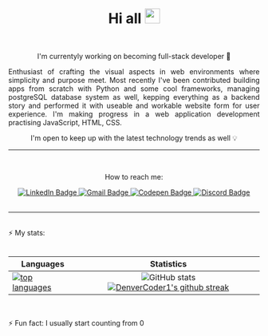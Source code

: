 <div align="center">
<h1>Hi all  
  <img src="https://media.giphy.com/media/hvRJCLFzcasrR4ia7z/giphy.gif" width="30px"/>
</h1>
<br>
  <p> I'm currentyly working on becoming full-stack developer 🌱 </p>
  <p align="justify"> Enthusiast of crafting the visual aspects in web environments where simplicity and purpose meet. Most recently I've been contributed building apps from scratch with Python and some cool frameworks, managing postgreSQL database system as well, kepping everything as a backend story and performed it with useable and workable website form for user experience. I'm making progress in a web application development practising JavaScript, HTML, CSS. </p>
<p>I'm open to keep up with the latest technology trends as well 💡</p>
</div>
<hr>
<br>


<div id="badges" align="center">
<p>How to reach me: </p>
  <a href="https://www.linkedin.com/in/magdalena-ho%C5%82da-051293246/">
    <img src="https://img.shields.io/badge/LinkedIn-0077B5?style=for-the-badge&logo=linkedin&logoColor=white" alt="LinkedIn Badge"/>
  </a>
  <a href="mailto:magdalena.holda2@gmail.com subject=subject text">
    <img src="https://img.shields.io/badge/Gmail-D14836?style=for-the-badge&logo=gmail&logoColor=white" alt="Gmail Badge"/>
    
  </a>
  <a href="https://codepen.io/magdycka/pen/oNErEvQ">
    <img src="https://img.shields.io/badge/Codepen-000000?style=for-the-badge&logo=codepen&logoColor=white" alt="Codepen Badge"/>
  </a>
  <a href="https://discordapp.com/users/992374263921266688">
    <img src="https://img.shields.io/badge/discord-%237289DA.svg?style=for-the-badge&logo=discord&logoColor=white" alt="Discord Badge"/>
  </a> 
  </div>
  <br>
  <hr>
  <br>
 ⚡ My stats:
 <br>
 <br>
 
 | Languages        | Statistics          | 
| ------------- |:-------------:| 
| [![top languages](https://github-readme-stats.vercel.app/api/top-langs/?username=MagdalenaHol&theme=radical)](https://github.com/MagdalenaHol/github-readme-stats)     | ![GitHub stats](https://github-readme-stats.vercel.app/api?username=MagdalenaHol&show_icons=true&theme=radical) [![DenverCoder1's github streak](https://github-readme-streak-stats.herokuapp.com/?user=MagdalenaHol&theme=radical)](https://github.com/DenverCoder1/github-readme-streak-stats) |



<br>

⚡ Fun fact: I usually start counting from 0 

